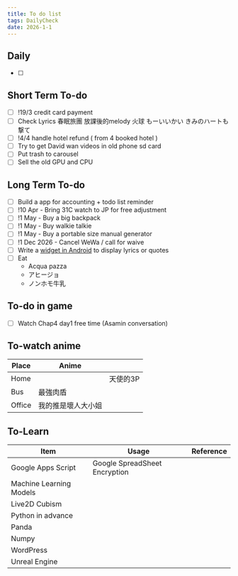 ```yaml
---
title: To do list
tags: DailyCheck
date: 2026-1-1
---
```


## Daily
- [ ] 
## Short Term To-do
- [ ] !19/3 credit card payment
- [ ] Check Lyrics 春眠旅團 放課後的melody 火球 もーいいかい きみのハートも撃て
- [ ] !4/4 handle hotel refund ( from 4 booked hotel )
- [ ] Try to get David wan videos in old phone sd card
- [ ] Put trash to carousel
- [ ] Sell the old GPU and CPU
## Long Term To-do
- [ ] Build a app for accounting + todo list reminder
- [ ] !10 Apr - Bring 31C watch to JP for free adjustment
- [ ] !1 May - Buy a big backpack
- [ ] !1 May - Buy walkie talkie
- [ ] !1 May - Buy a portable size manual generator
- [ ] !1 Dec 2026 - Cancel WeWa / call for waive
- [ ] Write a [widget in Android](https://dev.to/rushitjivani/react-native-ultimate-guide-to-create-a-home-screen-widget-for-ios-and-android-1h9g) to display lyrics or quotes
- [ ] Eat 
	-  Acqua pazza
	- アヒージョ
	- ノンホモ牛乳


## To-do in game
- [ ] Watch Chap4 day1 free time (Asamin conversation)
## To-watch anime

| Place  | Anime     |       |
| ------ | --------- | ----- |
| Home   |           | 天使的3P |
| Bus    | 最強肉盾      |       |
| Office | 我的推是壞人大小姐 |       |
## To-Learn

| Item                    | Usage                         | Reference |
| ----------------------- | ----------------------------- | --------- |
| Google Apps Script      | Google SpreadSheet Encryption |           |
| Machine Learning Models |                               |           |
| Live2D Cubism           |                               |           |
| Python in advance       |                               |           |
| Panda                   |                               |           |
| Numpy                   |                               |           |
| WordPress               |                               |           |
| Unreal Engine           |                               |           |
